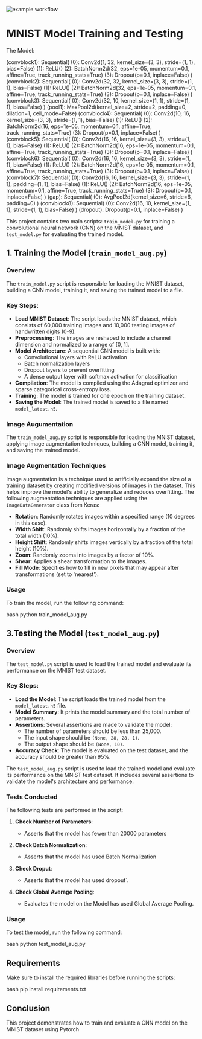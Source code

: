 
![example workflow](https://github.com/sudhakarmlal/mnist-experiment/actions/workflows/main.yml/badge.svg?event=push)

# MNIST Model Training and Testing


The Model:



(convblock1): Sequential(
    (0): Conv2d(1, 32, kernel_size=(3, 3), stride=(1, 1), bias=False)
    (1): ReLU()
    (2): BatchNorm2d(32, eps=1e-05, momentum=0.1, affine=True, track_running_stats=True)
    (3): Dropout(p=0.1, inplace=False)
  )
  (convblock2): Sequential(
    (0): Conv2d(32, 32, kernel_size=(3, 3), stride=(1, 1), bias=False)
    (1): ReLU()
    (2): BatchNorm2d(32, eps=1e-05, momentum=0.1, affine=True, track_running_stats=True)
    (3): Dropout(p=0.1, inplace=False)
  )
  (convblock3): Sequential(
    (0): Conv2d(32, 10, kernel_size=(1, 1), stride=(1, 1), bias=False)
  )
  (pool1): MaxPool2d(kernel_size=2, stride=2, padding=0, dilation=1, ceil_mode=False)
  (convblock4): Sequential(
    (0): Conv2d(10, 16, kernel_size=(3, 3), stride=(1, 1), bias=False)
    (1): ReLU()
    (2): BatchNorm2d(16, eps=1e-05, momentum=0.1, affine=True, track_running_stats=True)
    (3): Dropout(p=0.1, inplace=False)
  )
  (convblock5): Sequential(
    (0): Conv2d(16, 16, kernel_size=(3, 3), stride=(1, 1), bias=False)
    (1): ReLU()
    (2): BatchNorm2d(16, eps=1e-05, momentum=0.1, affine=True, track_running_stats=True)
    (3): Dropout(p=0.1, inplace=False)
  )
  (convblock6): Sequential(
    (0): Conv2d(16, 16, kernel_size=(3, 3), stride=(1, 1), bias=False)
    (1): ReLU()
    (2): BatchNorm2d(16, eps=1e-05, momentum=0.1, affine=True, track_running_stats=True)
    (3): Dropout(p=0.1, inplace=False)
  )
  (convblock7): Sequential(
    (0): Conv2d(16, 16, kernel_size=(3, 3), stride=(1, 1), padding=(1, 1), bias=False)
    (1): ReLU()
    (2): BatchNorm2d(16, eps=1e-05, momentum=0.1, affine=True, track_running_stats=True)
    (3): Dropout(p=0.1, inplace=False)
  )
  (gap): Sequential(
    (0): AvgPool2d(kernel_size=6, stride=6, padding=0)
  )
  (convblock8): Sequential(
    (0): Conv2d(16, 10, kernel_size=(1, 1), stride=(1, 1), bias=False)
  )
  (dropout): Dropout(p=0.1, inplace=False)
)






This project contains two main scripts: `train_model.py` for training a convolutional neural network (CNN) on the MNIST dataset, and `test_model.py` for evaluating the trained model.

## 1. Training the Model (`train_model_aug.py`)

### Overview
The `train_model.py` script is responsible for loading the MNIST dataset, building a CNN model, training it, and saving the trained model to a file.

### Key Steps:
- **Load MNIST Dataset**: The script loads the MNIST dataset, which consists of 60,000 training images and 10,000 testing images of handwritten digits (0-9).
- **Preprocessing**: The images are reshaped to include a channel dimension and normalized to a range of [0, 1].
- **Model Architecture**: A sequential CNN model is built with:
  - Convolutional layers with ReLU activation
  - Batch normalization layers
  - Dropout layers to prevent overfitting
  - A dense output layer with softmax activation for classification
- **Compilation**: The model is compiled using the Adagrad optimizer and sparse categorical cross-entropy loss.
- **Training**: The model is trained for one epoch on the training dataset.
- **Saving the Model**: The trained model is saved to a file named `model_latest.h5`.

### Image Augumentation
The `train_model_aug.py` script is responsible for loading the MNIST dataset, applying image augmentation techniques, building a CNN model, training it, and saving the trained model.

### Image Augmentation Techniques
Image augmentation is a technique used to artificially expand the size of a training dataset by creating modified versions of images in the dataset. This helps improve the model's ability to generalize and reduces overfitting. The following augmentation techniques are applied using the `ImageDataGenerator` class from Keras:

- **Rotation**: Randomly rotates images within a specified range (10 degrees in this case).
- **Width Shift**: Randomly shifts images horizontally by a fraction of the total width (10%).
- **Height Shift**: Randomly shifts images vertically by a fraction of the total height (10%).
- **Zoom**: Randomly zooms into images by a factor of 10%.
- **Shear**: Applies a shear transformation to the images.
- **Fill Mode**: Specifies how to fill in new pixels that may appear after transformations (set to 'nearest').

### Usage
To train the model, run the following command:

bash
python train_model_aug.py

## 3.Testing the Model (`test_model_aug.py`)

### Overview
The `test_model.py` script is used to load the trained model and evaluate its performance on the MNIST test dataset.

### Key Steps:
- **Load the Model**: The script loads the trained model from the `model_latest.h5` file.
- **Model Summary**: It prints the model summary and the total number of parameters.
- **Assertions**: Several assertions are made to validate the model:
  - The number of parameters should be less than 25,000.
  - The input shape should be `(None, 28, 28, 1)`.
  - The output shape should be `(None, 10)`.
- **Accuracy Check**: The model is evaluated on the test dataset, and the accuracy should be greater than 95%.

The `test_model_aug.py` script is used to load the trained model and evaluate its performance on the MNIST test dataset. It includes several assertions to validate the model's architecture and performance.

### Tests Conducted
The following tests are performed in the script:

1. **Check Number of Parameters**: 
   - Asserts that the model has fewer than 20000 parameters

2. **Check Batch Normalization**: 
   - Asserts that the model has used Batch Normalization

3. **Check Droput**: 
   - Asserts that the model has used dropout`.

4. **Check Global Average Pooling**: 
   - Evaluates the model on the Model has used Global Average Pooling.
  


### Usage
To test the model, run the following command:

bash
python test_model_aug.py

## Requirements
Make sure to install the required libraries before running the scripts:

bash
pip install requirements.txt

## Conclusion
This project demonstrates how to train and evaluate a CNN model on the MNIST dataset using Pytorch

